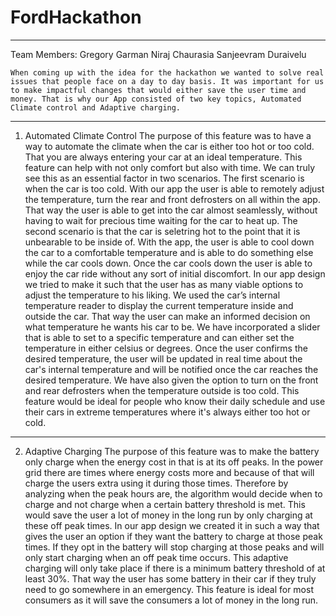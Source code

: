 # FordHackathon
-------------------------------------------------------------------------------------------------------------------------------
Team Members:
 Gregory Garman
 Niraj Chaurasia
Sanjeevram Duraivelu

    When coming up with the idea for the hackathon we wanted to solve real issues that people face on a day to day basis. It was important for us to make impactful changes that would either save the user time and money. That is why our App consisted of two key topics, Automated Climate control and Adaptive charging. 
-------------------------------------------------------------------------------------------------------------------------------
1) Automated Climate Control
    The purpose of this feature was to have a way to automate the climate when the car is either too hot or too cold. That you are always entering your car at an ideal temperature. This feature can help with not only comfort but also with time. We can truly see this as an essential factor in two scenarios. The first scenario is when the car is too cold. With our app the user is able to remotely adjust the temperature, turn the rear and front defrosters on all within the app. That way the user is able to get into the car almost seamlessly, without having to wait for precious time waiting for the car to heat up. The second scenario is that the car is seletring hot to the point that it is unbearable to be inside of. With the app, the user is able to cool down the car to a comfortable temperature and is able to do something else while the car cools down. Once the car cools down the user is able to enjoy the car ride without any sort of initial discomfort.
    In our app design we tried to make it such that the user has as many viable options to adjust the temperature to his liking. We used the car’s internal temperature reader to display the current temperature inside and outside the car. That way the user can make an informed decision on what temperature he wants his car to be. We have incorporated a slider that is able to set to a specific temperature and can either set the temperature in either celsius or degrees. Once the user confirms the desired temperature, the user will be updated in real time about the car's internal temperature and will be notified once the car reaches the desired temperature. We have also given the option to turn on the front and rear defrosters when the temperature outside is too cold.
    This feature would be ideal for people who know their daily schedule and use their cars in extreme temperatures where it's always either too hot or cold.
-------------------------------------------------------------------------------------------------------------------------------
2) Adaptive Charging
    The purpose of this feature was to make the battery only charge when the energy cost in that is at its off peaks. In the power grid there are times where energy costs more and because of that will charge the users extra using it during those times. Therefore by analyzing when the peak hours are, the algorithm would decide when to charge and not charge when a certain battery threshold is met. This would save the user a lot of money in the long run by only charging at these off peak times. 
    In our app design we created it in such a way that gives the user an option if they want the battery to charge at those peak times. If they opt in the battery will stop charging at those peaks and will only start charging when an off peak time occurs. This adaptive charging will only take place if there is a minimum battery threshold of at least 30%. That way the user has some battery in their car if they truly need to go somewhere in an emergency.
    This feature is ideal for most consumers as it will save the consumers a lot of money in the long run.

